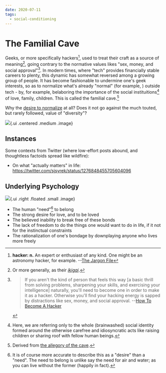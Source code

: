 ```yaml
---
date: 2020-07-11
tags:
  - social-conditioning
---
```


# The Familial Cave

Geeks, or more specifically hackers[^def], used to treat their craft as a source of meaning[^ikigai], going contrary to the normative values likes "sex, money, and social approval"[^sex]. In modern times, where "tech" provides financially stable careers to plenty, this dynamic has somewhat reversed among a growing group of people. It has become fashionable to undermine one's geek interests, so as to normalize what's already "normal" (for example, <b0f8727d>) outside tech - by, for example, belaboring the importance of the social instituitions[^clarify] of love, family, children. This is called the familial cave.[^origin]

[^def]: 
    **hacker: n.** An expert or enthusiast of any kind. One might be an astronomy hacker, for example. --[The Jargon File](http://www.catb.org/jargon/html/H/hacker.html)

[^ikigai]: Or more generally, as their [*ikigai*](https://savvytokyo.com/ikigai-japanese-concept-finding-purpose-life/).

[^sex]:
    > If you aren't the kind of person that feels this way [a basic thrill from solving problems, sharpening your skills, and exercising your intelligence] naturally, you'll need to become one in order to make it as a hacker. Otherwise you'll find your hacking energy is sapped by distractions like sex, money, and social approval. --[How To Become A Hacker](http://www.catb.org/esr/faqs/hacker-howto.html#believe1)

[^clarify]: Here, we are referring only to the whole (brainwashed) social identity formed around the otherwise carefree and idiosyncratic acts like raising children or sharing roof with fellow human beings.

[^origin]: Derived from [the allegory of the cave](https://en.wikipedia.org/wiki/Allegory_of_the_cave).

Why the [desire to normalize](https://www.youtube.com/watch?v=QereR0CViMY) at all? Does it not go against the much touted, but rarely followed, value of "diversity"?

![](https://lh3.googleusercontent.com/H7jEGdUPfBY7BXHwrLeDqRZc9_EDAyR3OC0vrZ7RViFynuWHmaofoJPGAll8-eco7iMsf5mR6-3Uh6fhZUzewQc_Kmbiw-2y6B0DlkryIzJic1AAPCAmoVK6ImaL1Rp5KcZ-FGFY0UnjhiH6Iwxotb047vRNJMsjYsGcHpojFBmvQe5luWmu2C56JsLWNNI2W7zWF7L1zF7fpG2KaMbtq7-qOrBWqTtgLoiuGrQz5zmD6lakEs61VXJzhy8wtOPpwbCxIyO67JSCLjVwc85JKmUuqD6Q_AZDKtyEuQW5cfcTbD1nF_xaZYALZblgJ2Wt62QJLlPRu3XBjdOQpfibeRTqv4MRUTMbOWMKp3uT1QsxKd0657WHbQuZnqC07FY-4BjUaxG1qmjLw1bvWPlIkxvo0Gps2o9en-FF1C8CfS2aWG_rmMiboZ3AQjYY4xLnOM8sleIJ0sGWeg8X_zzogx1EuD-hctbUm5EAZrR3AkkzyD-7kiOLBqCXCbFWp3fXFHFe2HMhE5KiX1wYhRkTH2EwJDZLtY9x7za5Q14iz5wjpDVyBy55JJ2DMLNKWhYPvXyQMOes4Af_u19rtx1XauZvHTPhVJ2_-OcIcrTThXX8yTO_i7sEPAVv7Wei50sn8t-4l6Yz0jX9XgLl_ufYlj4sqyfxElh1oFf_D5O8vwaiqSwW5aYxX63ZRm15poc=w500-h563-no?authuser=0){.ui .centered .medium .image}

## Instances

Some contexts from Twitter (where low-effort posts abound, and thoughtless factoids spread like wildfire):

* On what "actually matters" in life: <https://twitter.com/sjsyrek/status/1276848455705604096>

## Underlying Psychology

![](https://upload.wikimedia.org/wikipedia/commons/thumb/b/b1/Platon_Cave_Sanraedam_1604.jpg/560px-Platon_Cave_Sanraedam_1604.jpg){.ui .right .floated .small .image}

* The human "need"[^need] to belong
* The strong desire for love, and to be loved
* The believed inability to break free of these bonds
* The lack of freedom to do the things one would want to do in life, if it not for the instinctual constraints
* The rationalization of one's bondage by downplaying anyone who lives more freely

[^need]: It is of course more accurate to describe this as a "desire" than a "need". The need to belong is unlike say the need for air and water; as you can live without the former (happily in fact).
